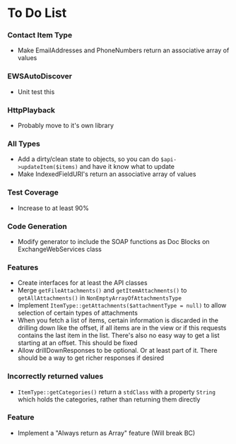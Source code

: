 # To Do List

### Contact Item Type
 * Make EmailAddresses and PhoneNumbers return an associative array of values

### EWSAutoDiscover
 * Unit test this

### HttpPlayback
 * Probably move to it's own library

### All Types
 * Add a dirty/clean state to objects, so you can do `$api->updateItem($items)` and have it know what to update
 * Make IndexedFieldURI's return an associative array of values

### Test Coverage
 * Increase to at least 90%

### Code Generation
 * Modify generator to include the SOAP functions as Doc Blocks on ExchangeWebServices class

### Features
 * Create interfaces for at least the API classes
 * Merge `getFileAttachments()` and `getItemAttachments()` to `getAllAttachments()` in `NonEmptyArrayOfAttachmentsType`
 * Implement `ItemType::getAttachments($attachmentType = null)` to allow selection of certain types of attachments
 * When you fetch a list of items, certain information is discarded in the drilling down like the offset, if all items
 are in the view or if this requests contains the last item in the list. There's also no easy way to get a list starting
 at an offset. This should be fixed
 * Allow drillDownResponses to be optional. Or at least part of it. There should be a way to get richer responses if desired

### Incorrectly returned values
 * `ItemType::getCategories()` return a `stdClass` with a property `String` which holds the categories, rather than returning them directly

### Feature
 * Implement a "Always return as Array" feature (Will break BC)
